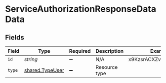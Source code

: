# ServiceAuthorizationResponseDataData


## Fields

| Field                                              | Type                                               | Required                                           | Description                                        | Example                                            |
| -------------------------------------------------- | -------------------------------------------------- | -------------------------------------------------- | -------------------------------------------------- | -------------------------------------------------- |
| `id`                                               | *string*                                           | :heavy_minus_sign:                                 | N/A                                                | x9KzsrACXZv8tPwlEDsKb6                             |
| `type`                                             | [shared.TypeUser](../../models/shared/typeuser.md) | :heavy_minus_sign:                                 | Resource type                                      |                                                    |